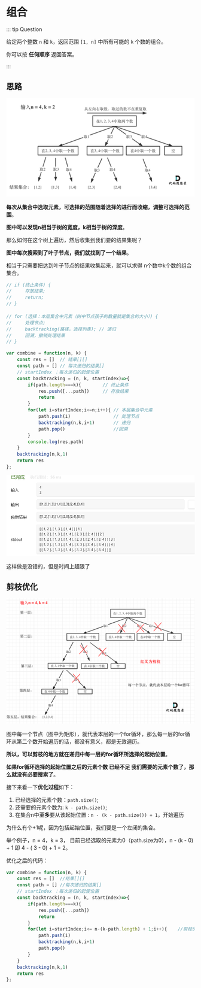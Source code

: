 # 组合

::: tip Question

给定两个整数 `n` 和 `k`，返回范围 `[1, n]` 中所有可能的 `k` 个数的组合。

你可以按 **任何顺序** 返回答案。

:::

## 思路

<img src="/images/20201123195223940.png" alt="77.组合" style="zoom: 67%;" />

**每次从集合中选取元素，可选择的范围随着选择的进行而收缩，调整可选择的范围**。

**图中可以发现n相当于树的宽度，k相当于树的深度**。

那么如何在这个树上遍历，然后收集到我们要的结果集呢？

**图中每次搜索到了叶子节点，我们就找到了一个结果**。

相当于只需要把达到叶子节点的结果收集起来，就可以求得 n个数中k个数的组合集合。

```js
// if (终止条件) {
//     存放结果;
//     return;
// }

// for (选择：本层集合中元素（树中节点孩子的数量就是集合的大小）) {
//     处理节点;
//     backtracking(路径，选择列表); // 递归
//     回溯，撤销处理结果
// }
```



```js
var combine = function(n, k) {
    const res = []  // 结果[][]
    const path = [] // 每次递归的结果[]
    // startIndex ：每次递归的起使位置
    const backtracking = (n, k, startIndex)=>{
        if(path.length===k){		// 终止条件
            res.push([...path])		// 存放结果
            return
        }
        for(let i=startIndex;i<=n;i++){	// 本层集合中元素
            path.push(i)				// 处理节点
            backtracking(n,k,i+1)		// 递归
            path.pop()					//回溯
        }
        console.log(res,path)
    }
    backtracking(n,k,1)
    return res
};

```

<img src="/images/image-20230615071614872.png" alt="image-20230615071614872" style="zoom:67%;" />

这样做是没错的，但是时间上超限了

## 剪枝优化

<img src="/images/20210130194335207-20230310134409532.png" alt="77.组合4" style="zoom:50%;" />

图中每一个节点（图中为矩形），就代表本层的一个for循环，那么每一层的for循环从第二个数开始遍历的话，都没有意义，都是无效遍历。

**所以，可以剪枝的地方就在递归中每一层的for循环所选择的起始位置**。

**如果for循环选择的起始位置之后的元素个数 已经不足 我们需要的元素个数了，那么就没有必要搜索了**。

接下来看一下**优化过程**如下：

1. 已经选择的元素个数：`path.size()`;
2. 还需要的元素个数为: `k - path.size()`;
3. 在集合n中**至多**要从该起始位置 : `n - (k - path.size()) + 1`，开始遍历

为什么有个+1呢，因为包括起始位置，我们要是一个左闭的集合。

举个例子，n = 4，k = 3， 目前已经选取的元素为0（path.size为0），n - (k - 0) + 1 即 4 - ( 3 - 0) + 1 = 2。

优化之后的代码：

```js
var combine = function(n, k) {
    const res = []  //结果[][]
    const path = [] //每次递归的结果[]
    // startIndex ：每次递归的起使位置
    const backtracking = (n, k, startIndex)=>{
        if(path.length===k){
            res.push([...path])
            return
        }
        for(let i=startIndex;i<= n-(k-path.length) + 1;i++){	//剪枝优化
            path.push(i)
            backtracking(n,k,i+1)
            path.pop()
        }
    }
    backtracking(n,k,1)
    return res
};
```

